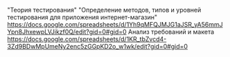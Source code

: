 "Теория тестирования"
"Определение методов, типов и уровней тестирования для приложения интернет-магазин"
https://docs.google.com/spreadsheets/d/1Yh9qMFQJMJG1aJSR_yA56mmJYpn8JhxewpLVJikzf0Q/edit?gid=0#gid=0
Анализ требований и макета
https://docs.google.com/spreadsheets/d/1KR_tbZvcd4-3Zd9BDwMpUmeNy2enc5zGGpKD2o_w1wk/edit?gid=0#gid=0
